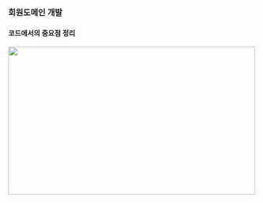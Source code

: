 ### 회원도메인 개발
#### 코드에서의 중요점 정리

<img src="https://user-images.githubusercontent.com/32288986/126177318-988089d3-2c22-4f2a-9903-832667eb2eae.png"  width="500" height="300">

